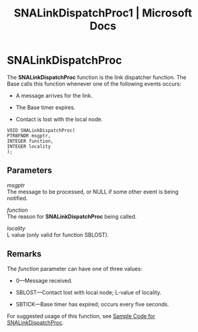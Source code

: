 ﻿---
title: "SNALinkDispatchProc1 | Microsoft Docs"
ms.custom: ""
ms.date: "11/30/2017"
ms.prod: "host-integration-server"
ms.reviewer: ""
ms.suite: ""
ms.tgt_pltfrm: ""
ms.topic: "article"
ms.assetid: fd56287b-6a4f-4985-91af-de3a0bc6b278
caps.latest.revision: 3
---
# SNALinkDispatchProc
The **SNALinkDispatchProc** function is the link dispatcher function. The Base calls this function whenever one of the following events occurs:  
  
-   A message arrives for the link.  
  
-   The Base timer expires.  
  
-   Contact is lost with the local node.  
  
```  
VOID SNALinkDispatchProc(  
PTRBFNDR msgptr,  
INTEGER function,  
INTEGER locality   
);  
```  
  
## Parameters  
 *msgptr*  
 The message to be processed, or NULL if some other event is being notified.  
  
 *function*  
 The reason for **SNALinkDispatchProc** being called.  
  
 *locality*  
 L value (only valid for function SBLOST).  
  
## Remarks  
 The *function* parameter can have one of three values:  
  
-   0—Message received.  
  
-   SBLOST—Contact lost with local node; L-value of locality.  
  
-   SBTICK—Base timer has expired; occurs every five seconds.  
  
 For suggested usage of this function, see [Sample Code for SNALinkDispatchProc](../core/sample-code-for-snalinkdispatchproc1.md).